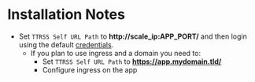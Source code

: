 # Installation Notes

- Set `TTRSS Self URL Path` to **http://scale_ip:APP_PORT/** and then login using the default [credentials](./credentials.md).
  - If you plan to use ingress and a domain you need to:
    - Set `TTRSS Self URL Path` to **https://app.mydomain.tld/**
    - Configure ingress on the app
